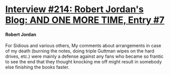 # [Interview #214: Robert Jordan's Blog: AND ONE MORE TIME, Entry #7](https://www.theoryland.com/intvmain.php?i=214#7)

#### Robert Jordan

For Sidious and various others, My comments about arrangements in case of my death (burning the notes, doing triple Guttman wipes on the hard drives, etc.) were mainly a defense against any fans who became so frantic to see the end that they thought knocking me off might result in somebody else finishing the books faster.

